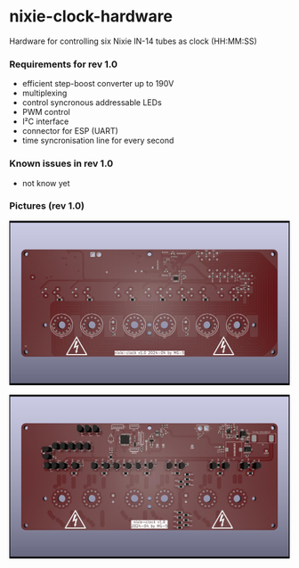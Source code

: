 # nixie-clock-hardware
Hardware for controlling six Nixie IN-14 tubes as clock (HH:MM:SS) 

### Requirements for rev 1.0
* efficient step-boost converter up to 190V
* multiplexing
* control syncronous addressable LEDs
* PWM control
* I²C interface
* connector for ESP (UART)
* time syncronisation line for every second

### Known issues in rev 1.0
* not know yet

### Pictures (rev 1.0)

![pcb top](img/nixie-clock-top.jpg "nixie-clock PCB v1.0 top view")

![pcb bottom](img/nixie-clock-bottom.jpg "nixie-clock PCB v1.0 bottom view")

